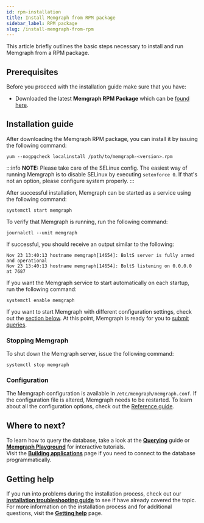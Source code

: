 ```yaml
---
id: rpm-installation
title: Install Memgraph from RPM package
sidebar_label: RPM package
slug: /install-memgraph-from-rpm
---
```


This article briefly outlines the basic steps necessary to install and run
Memgraph from a RPM package.

## Prerequisites

Before you proceed with the installation guide make sure that you have:
* Downloaded the latest **Memgraph RPM Package** which can be [found
  here](https://memgraph.com/download/).

## Installation guide
After downloading the Memgraph RPM package, you can install it by issuing the
following command:

```console
yum --nogpgcheck localinstall /path/to/memgraph-<version>.rpm
```

:::info
**NOTE:** Please take care of the SELinux config. The easiest way of running
Memgraph is to disable SELinux by executing `setenforce 0`. If that's not an
option, please configure system properly.
:::

After successful installation, Memgraph can be started as a service using the
following command:

```console
systemctl start memgraph
```

To verify that Memgraph is running, run the following command:

```console
journalctl --unit memgraph
```

If successful, you should receive an output similar to the following:

```console
Nov 23 13:40:13 hostname memgraph[14654]: BoltS server is fully armed and operational
Nov 23 13:40:13 hostname memgraph[14654]: BoltS listening on 0.0.0.0 at 7687
```

If you want the Memgraph service to start automatically on each startup, run the
following command:

```console
systemctl enable memgraph
```

If you want to start Memgraph with different configuration settings, check out
the [section below](#configuration). At this point, Memgraph is ready for you
to [submit queries](/connect-to-memgraph/overview.md).

### Stopping Memgraph

To shut down the Memgraph server, issue the following command:

```console
systemctl stop memgraph
```

### Configuration

The Memgraph configuration is available in `/etc/memgraph/memgraph.conf`. If the
configuration file is altered, Memgraph needs to be restarted. To learn about
all the configuration options, check out the [Reference
guide](/reference-guide/configuration.md).

## Where to next?

To learn how to query the database, take a look at the
**[Querying](/connect-to-memgraph/overview.md)** guide or **[Memgraph
Playground](https://playground.memgraph.com/)** for interactive tutorials.<br/>
Visit the **[Building
applications](/connect-to-memgraph/methods/drivers.md)**
page if you need to connect to the database programmatically.

## Getting help

If you run into problems during the installation process, check out our
**[installation troubleshooting
guide](/installation/linux/linux-installation-troubleshooting.md)** to see if
have already covered the topic. For more information on the installation process
and for additional questions, visit the **[Getting
help](/help-center)** page.
